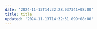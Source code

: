 ```yaml
---
date: '2024-11-13T14:32:28.037341+08:00'
title: title
updated: '2024-11-13T14:32:31.099+08:00'
---
```

